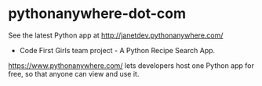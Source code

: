 # pythonanywhere-dot-com
See the latest Python app at http://janetdev.pythonanywhere.com/
- Code First Girls team project - A Python Recipe Search App.

https://www.pythonanywhere.com/ lets developers host one Python app for free, 
so that anyone can view and use it.



